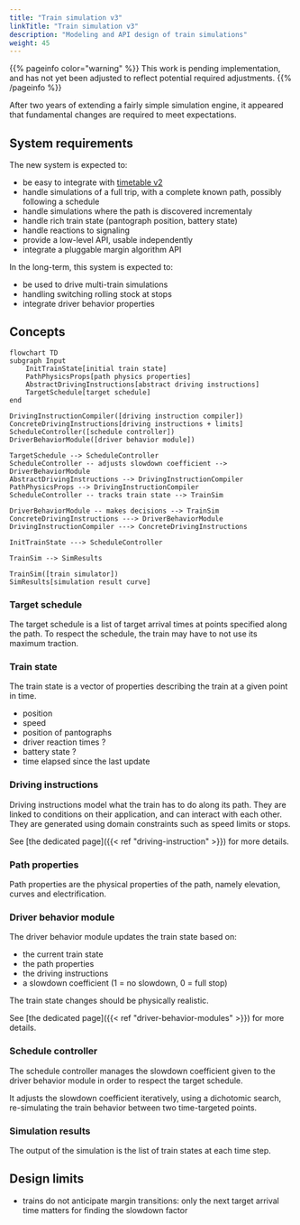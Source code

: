 ```yaml
---
title: "Train simulation v3"
linkTitle: "Train simulation v3"
description: "Modeling and API design of train simulations"
weight: 45
---
```


{{% pageinfo color="warning" %}}
This work is pending implementation, and has not yet been adjusted to
reflect potential required adjustments.
{{% /pageinfo %}}

After two years of extending a fairly simple simulation engine, it appeared that fundamental
changes are required to meet expectations.


## System requirements

The new system is expected to:

- be easy to integrate with [timetable v2](../timetable/)
- handle simulations of a full trip, with a complete known path, possibly following a schedule
- handle simulations where the path is discovered incrementaly
- handle rich train state (pantograph position, battery state)
- handle reactions to signaling
- provide a low-level API, usable independently
- integrate a pluggable margin algorithm API

In the long-term, this system is expected to:

- be used to drive multi-train simulations
- handling switching rolling stock at stops
- integrate driver behavior properties


## Concepts

```mermaid
flowchart TD
subgraph Input
    InitTrainState[initial train state]
    PathPhysicsProps[path physics properties]
    AbstractDrivingInstructions[abstract driving instructions]
    TargetSchedule[target schedule]
end

DrivingInstructionCompiler([driving instruction compiler])
ConcreteDrivingInstructions[driving instructions + limits]
ScheduleController([schedule controller])
DriverBehaviorModule([driver behavior module])

TargetSchedule --> ScheduleController
ScheduleController -- adjusts slowdown coefficient --> DriverBehaviorModule
AbstractDrivingInstructions --> DrivingInstructionCompiler
PathPhysicsProps --> DrivingInstructionCompiler
ScheduleController -- tracks train state --> TrainSim

DriverBehaviorModule -- makes decisions --> TrainSim
ConcreteDrivingInstructions ---> DriverBehaviorModule
DrivingInstructionCompiler ---> ConcreteDrivingInstructions

InitTrainState ---> ScheduleController

TrainSim --> SimResults

TrainSim([train simulator])
SimResults[simulation result curve]
```

### Target schedule
The target schedule is a list of target arrival times at points specified along the path.
To respect the schedule, the train may have to not use its maximum traction.

### Train state
The train state is a vector of properties describing the train at a given point in time.
- position
- speed
- position of pantographs 
- driver reaction times ?
- battery state ?
- time elapsed since the last update

### Driving instructions

Driving instructions model what the train has to do along its path.
They are linked to conditions on their application, and can interact with each other.
They are generated using domain constraints such as speed limits or stops. 

See [the dedicated page]({{< ref "driving-instruction" >}}) for more details.

### Path properties

Path properties are the physical properties of the path, namely elevation, curves and electrification.

### Driver behavior module

The driver behavior module updates the train state based on:
- the current train state
- the path properties
- the driving instructions
- a slowdown coefficient (1 = no slowdown, 0 = full stop)

The train state changes should be physically realistic. 

See [the dedicated page]({{< ref "driver-behavior-modules" >}}) for more details.

### Schedule controller

The schedule controller manages the slowdown coefficient given to the driver behavior module in order 
to respect the target schedule.

It adjusts the slowdown coefficient iteratively, using a dichotomic search, re-simulating the train behavior 
between two time-targeted points.

### Simulation results

The output of the simulation is the list of train states at each time step.

## Design limits

- trains do not anticipate margin transitions: only the next target arrival time matters for finding the slowdown factor
